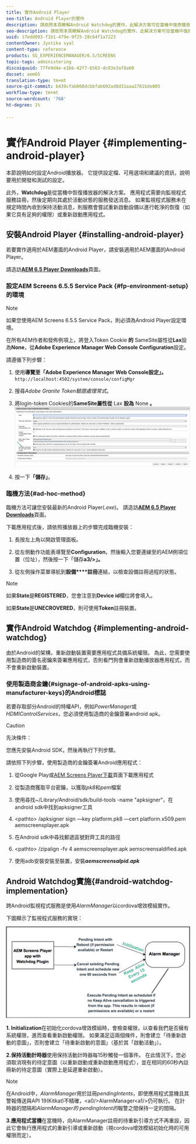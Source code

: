 ```yaml
---
title: 實作Android Player
seo-title: Android Player的實作
description: 請依照本頁瞭解Android Watchdog的實作，此解決方案可從當機中復原播放器。
seo-description: 請依照本頁瞭解Android Watchdog的實作，此解決方案可從當機中復原播放器。
uuid: 17edd093-f1b1-479e-9f25-28c64f1a7223
contentOwner: Jyotika syal
content-type: reference
products: SG_EXPERIENCEMANAGER/6.5/SCREENS
topic-tags: administering
discoiquuid: 77fe9d4e-e1bb-42f7-b563-dc03e3af8a60
docset: aem65
translation-type: tm+mt
source-git-commit: b439cfab068dcbbfab602ad8d31aaa2781bde805
workflow-type: tm+mt
source-wordcount: '768'
ht-degree: 1%

---
```



# 實作Android Player {#implementing-android-player}

本節說明如何設定Android播放器。 它提供設定檔、可用選項和建議的資訊，說明要用於開發和測試的設定。

此外，**Watchdog**&#x200B;是從當機中恢復播放器的解決方案。 應用程式需要向監視程式服務註冊，然後定期向其處於活動狀態的服務發送消息。 如果監視程式服務未在規定時間內收到保持活動消息，則服務會嘗試重新啟動設備以進行乾淨的恢復（如果它具有足夠的權限）或重新啟動應用程式。

## 安裝Android Player {#installing-android-player}

若要實作適用於AEM畫面的Android Player，請安裝適用於AEM畫面的Android Player。

請造訪&#x200B;[**AEM 6.5 Player Downloads**](https://download.macromedia.com/screens/)頁面。

### 設定AEM Screens 6.5.5 Service Pack {#fp-environment-setup}的環境

>[!NOTE]
>如果您使用AEM Screens 6.5.5 Service Pack，則必須為Android Player設定環境。

在所有AEM作者和發佈例項上，將登入Token Cookie **的** SameSite屬性從&#x200B;**Lax**&#x200B;設為&#x200B;**None**，從&#x200B;**Adobe Experience Manager Web Console Configuration**&#x200B;設定。

請遵循下列步驟：

1. 使用&#x200B;**導覽至「Adobe Experience Manager Web Console設定」。**`http://localhost:4502/system/console/configMgr`

1. 搜尋&#x200B;*Adobe Granite Token驗證處理常式*。

1. 將login-token Cookies的&#x200B;**SameSite屬性從** Lax **設為** None **。**
   ![影像](/help/user-guide/assets/granite-updates.png)

1. 按一下&#x200B;**「儲存」**。


### 臨機方法{#ad-hoc-method}

臨機方法可讓您安裝最新的Android Player(*.exe*)。 請造訪&#x200B;[**AEM 6.5 Player Downloads**](https://download.macromedia.com/screens/)頁面。

下載應用程式後，請依照播放器上的步驟完成臨機安裝：

1. 長按左上角以開啟管理面板。
1. 從左側動作功能表導覽至&#x200B;**Configuration**，然後輸入您要連線至的AEM例項位置（位址），然後按一下「儲存&#x200B;**a3/>」。**

1. 從左側操作菜單導航到&#x200B;**設備****註冊**&#x200B;連結，以檢查設備註冊過程的狀態。

>[!NOTE]
>
>如果&#x200B;**State**&#x200B;是&#x200B;**REGISTERED**，您會注意到&#x200B;**Device id**&#x200B;欄位將會填入。
>
>如果&#x200B;**State**&#x200B;是&#x200B;**UNECROVERED**，則可使用&#x200B;**Token**&#x200B;註冊裝置。

## 實作Android Watchdog {#implementing-android-watchdog}

由於Android的架構，重新啟動裝置需要應用程式具備系統權限。 為此，您需要使用製造商的簽名密鑰來簽署應用程式，否則看門狗會重新啟動播放器應用程式，而不會重新啟動裝置。

### 使用製造商金鑰{#signage-of-android-apks-using-manufacturer-keys}的Android標誌

若要存取部分Android的特權API，例如&#x200B;*PowerManager*&#x200B;或&#x200B;*HDMIControlServices*，您必須使用製造商的金鑰簽署android apk。

>[!CAUTION]
>
>先決條件：
>
>您應先安裝Android SDK，然後再執行下列步驟。

請依照下列步驟，使用製造商的金鑰簽署Android應用程式：

1. 從Google Play或[AEM Screens Player下載](https://download.macromedia.com/screens/)頁面下載應用程式
1. 從製造商獲取平台密鑰，以獲取&#x200B;*pk8*&#x200B;和&#x200B;*pem*&#x200B;檔案

1. 使用尋找~/Library/Android/sdk/build-tools -name &quot;apksigner&quot;，在android sdk中找到apksigner工具
1. &lt;pathto> /apksigner sign —key platform.pk8 —cert platform.x509.pem aemscreensplayer.apk
1. 在Android sdk中尋找郵遞區號對齊工具的路徑
1. &lt;pathto> /zipalign -fv 4 aemscreensplayer.apk aemscreensaldified.apk
1. 使用adb安裝安裝至裝置，安裝&#x200B;***aemscreensalpid.apk***

## Android Watchdog實施{#android-watchdog-implementation}

跨Android監視程式服務是使用&#x200B;*AlarmManager*&#x200B;以cordova增效模組實作。

下圖顯示了監視程式服務的實現：

![chlimage_1-31](assets/chlimage_1-31.png)

**1. Initialization**&#x200B;在初始化cordova增效模組時，會檢查權限，以查看我們是否擁有系統權限，進而查看重新啟動權限。 如果滿足這兩個條件，則會建立「待重新啟動的意圖」，否則會建立「待重新啟動的意圖」（基於其「啟動活動」）。

**2.保持活動計時器**&#x200B;使用保持活動計時器每15秒觸發一個事件。 在此情況下，您必須取消現有的待定意圖（以重新啟動或重新啟動應用程式），並在相同的60秒內註冊新的待定意圖（實際上是延遲重新啟動）。

>[!NOTE]
>
>在Android中，*AlarmManager*&#x200B;用於註冊&#x200B;*pendingIntents*，即使應用程式當機且其警報傳送與API 19(Kitkat)不精確，&lt;a0/>AlarmManager&lt;a1/>仍可執行。 在計時器的間隔和&#x200B;*AlarmManager的* *pendingIntent的*&#x200B;報警之間保持一定的間隔。

**3.應用程式當機**&#x200B;在當機時，向AlarmManager註冊的待重新引導方式不再重設，因此它會執行應用程式的重新引導或重新啟動（視cordova增效模組初始化時的可用權限而定）。
